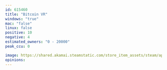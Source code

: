 ```yaml
---
id: 615460
title: "Bitcoin VR"
windows: "true"
mac: "false"
linux: false
positive: 10
negative: 4
estimated_owners: "0 - 20000"
peak_ccu: 0

image: https://shared.akamai.steamstatic.com/store_item_assets/steam/apps/615460/header.jpg?t=1490959599
opinions:
---
```

